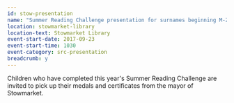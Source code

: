 ```yaml
---
id: stow-presentation
name: "Summer Reading Challenge presentation for surnames beginning M-Z"
location: stowmarket-library
location-text: Stowmarket Library
event-start-date: 2017-09-23
event-start-time: 1030
event-category: src-presentation
breadcrumb: y
---
```


Children who have completed this year's Summer Reading Challenge are invited to pick up their medals and certificates from the mayor of Stowmarket.
